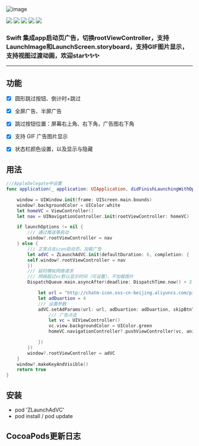 ![image](https://github.com/MQZHot/ZLaunchAdVC/blob/master/Picture/ZLaunchAdVC.png)

![](https://img.shields.io/badge/platform-iOS-red.svg) ![](https://img.shields.io/badge/language-Swift-green.svg) ![](https://img.shields.io/badge/support-iOS%208%2B-blue.svg) ![](https://img.shields.io/badge/license-MIT%20License-brightgreen.svg) ![](https://img.shields.io/badge/pod-0.0.2-yellow.svg)

### Swift 集成app启动页广告，切换rootViewController，支持LaunchImage和LaunchScreen.storyboard，支持GIF图片显示，支持视图过渡动画，欢迎star✨✨✨
**********

## 功能

- [x] 圆形跳过按钮、倒计时+跳过

- [x] 全屏广告、半屏广告
- [x] 跳过按钮位置：屏幕右上角、右下角，广告图右下角
- [x] 支持 GIF 广告图片显示
- [x] 状态栏颜色设置，以及显示与隐藏

## 用法

```swift
///AppleDelegate中设置
func application(_ application: UIApplication, didFinishLaunchingWithOptions launchOptions: [UIApplicationLaunchOptionsKey: Any]?) -> Bool {

    window = UIWindow.init(frame: UIScreen.main.bounds)
    window?.backgroundColor = UIColor.white
    let homeVC = ViewController()
    let nav = UINavigationController.init(rootViewController: homeVC)

    if launchOptions != nil {
        /// 通过推送等启动
        window?.rootViewController = nav
    } else {
        /// 正常点击icon启动页，加载广告
        let adVC = ZLaunchAdVC.init(defaultDuration: 6, completion: {
        self.window?.rootViewController = nav
        })
        /// 延时模拟网络请求
        /// 网络超过vc默认显示时间（可设置），不加载图片
        DispatchQueue.main.asyncAfter(deadline: DispatchTime.now() + 2, execute: {

            let url = "http://chatm-icon.oss-cn-beijing.aliyuncs.com/pic/pic_20170725104352981.jpg"
            let adDuartion = 4
            /// 设置参数
            adVC.setAdParams(url: url, adDuartion: adDuartion, skipBtnType: .circle, adViewBottomDistance: 100, transitionType: .filpFromLeft, adImgViewClick: {
                /// 广告点击
                let vc = UIViewController()
                vc.view.backgroundColor = UIColor.green
                homeVC.navigationController?.pushViewController(vc, animated: true)

            })
        })
        window?.rootViewController = adVC
    }
    window?.makeKeyAndVisible()
    return true
}
```

## 安装

* pod 'ZLaunchAdVC'
* pod install / pod update


## CocoaPods更新日志


